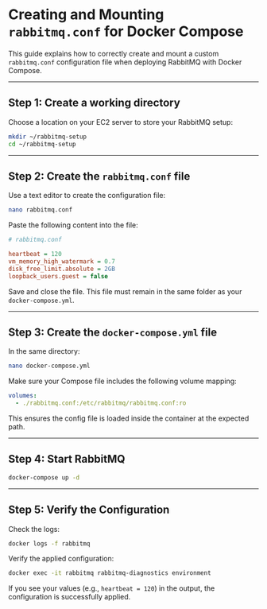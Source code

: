 
# Creating and Mounting `rabbitmq.conf` for Docker Compose

This guide explains how to correctly create and mount a custom `rabbitmq.conf` configuration file when deploying RabbitMQ with Docker Compose.

---

## Step 1: Create a working directory

Choose a location on your EC2 server to store your RabbitMQ setup:

```bash
mkdir ~/rabbitmq-setup
cd ~/rabbitmq-setup
```

---

## Step 2: Create the `rabbitmq.conf` file

Use a text editor to create the configuration file:

```bash
nano rabbitmq.conf
```

Paste the following content into the file:

```ini
# rabbitmq.conf

heartbeat = 120
vm_memory_high_watermark = 0.7
disk_free_limit.absolute = 2GB
loopback_users.guest = false
```

Save and close the file. This file must remain in the same folder as your `docker-compose.yml`.

---

## Step 3: Create the `docker-compose.yml` file

In the same directory:

```bash
nano docker-compose.yml
```

Make sure your Compose file includes the following volume mapping:

```yaml
volumes:
  - ./rabbitmq.conf:/etc/rabbitmq/rabbitmq.conf:ro
```

This ensures the config file is loaded inside the container at the expected path.

---

## Step 4: Start RabbitMQ

```bash
docker-compose up -d
```

---

## Step 5: Verify the Configuration

Check the logs:

```bash
docker logs -f rabbitmq
```

Verify the applied configuration:

```bash
docker exec -it rabbitmq rabbitmq-diagnostics environment
```

If you see your values (e.g., `heartbeat = 120`) in the output, the configuration is successfully applied.
